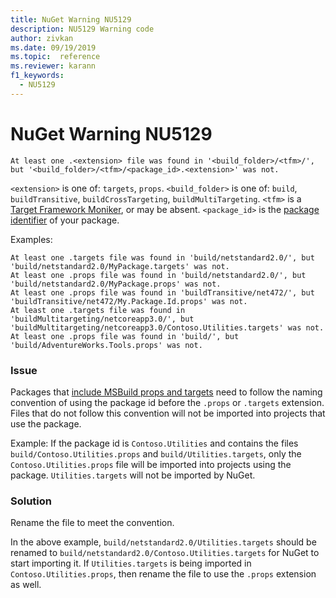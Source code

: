 ```yaml
---
title: NuGet Warning NU5129
description: NU5129 Warning code
author: zivkan
ms.date: 09/19/2019
ms.topic:  reference
ms.reviewer: karann
f1_keywords: 
  - NU5129
---
```


# NuGet Warning NU5129

```
At least one .<extension> file was found in '<build_folder>/<tfm>/', but '<build_folder>/<tfm>/<package_id>.<extension>' was not.
```

`<extension>` is one of: `targets`, `props`.
`<build_folder>` is one of: `build`, `buildTransitive`, `buildCrossTargeting`, `buildMultiTargeting`.
`<tfm>` is a [Target Framework Moniker](../target-frameworks.md), or may be absent.
`<package_id>` is the [package identifier](../nuspec.md#id) of your package.

Examples:

```
At least one .targets file was found in 'build/netstandard2.0/', but 'build/netstandard2.0/MyPackage.targets' was not.
At least one .props file was found in 'build/netstandard2.0/', but 'build/netstandard2.0/MyPackage.props' was not.
At least one .props file was found in 'buildTransitive/net472/', but 'buildTransitive/net472/My.Package.Id.props' was not.
At least one .targets file was found in 'buildMultitargeting/netcoreapp3.0/', but 'buildMultitargeting/netcoreapp3.0/Contoso.Utilities.targets' was not.
At least one .props file was found in 'build/', but 'build/AdventureWorks.Tools.props' was not.
```

### Issue

Packages that [include MSBuild props and targets](../../create-packages/creating-a-package.md#include-msbuild-props-and-targets-in-a-package) need to follow the naming convention of using the package id before the `.props` or `.targets` extension. Files that do not follow this convention will not be imported into projects that use the package.

Example: If the package id is `Contoso.Utilities` and contains the files `build/Contoso.Utilities.props` and `build/Utilities.targets`, only the `Contoso.Utilities.props` file will be imported into projects using the package. `Utilities.targets` will not be imported by NuGet.

### Solution

Rename the file to meet the convention.

In the above example, `build/netstandard2.0/Utilities.targets` should be renamed to `build/netstandard2.0/Contoso.Utilities.targets` for NuGet to start importing it. If `Utilities.targets` is being imported in `Contoso.Utilities.props`, then rename the file to use the `.props` extension as well.
